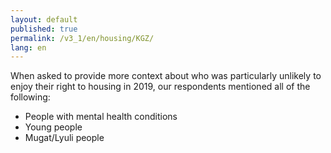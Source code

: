 ```yaml
---
layout: default
published: true
permalink: /v3_1/en/housing/KGZ/
lang: en
---
```

When asked to provide more context about who was particularly unlikely to enjoy their right to housing in 2019, our respondents mentioned all of the following: 

-	People with mental health conditions 
-	Young people
-	Mugat/Lyuli people